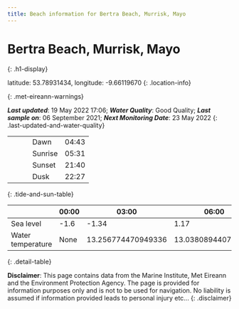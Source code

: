 ```yaml
---
title: Beach information for Bertra Beach, Murrisk, Mayo
---
```

# Bertra Beach, Murrisk, Mayo 
{: .h1-display}

latitude: 53.78931434, longitude: -9.66119670
{: .location-info}


{: .met-eireann-warnings}

___Last updated___: 19 May 2022 17:06; ___Water Quality___: Good Quality;
___Last sample on___: 06 September 2021; ___Next Monitoring Date___: 23 May 2022
{: .last-updated-and-water-quality}

|   |   |   |   |   |
|---|---|---|---|---|
|   |   |   | Dawn  | 04:43 |
|   |   |   | Sunrise  | 05:31 |
|   |   |   | Sunset  | 21:40 |
|   |   |   | Dusk  | 22:27 |
{: .tide-and-sun-table}

<div></div>

| | 00:00 | 03:00 | 06:00 | 09:00 | 12:00 | 15:00 | 18:00 | 21:00 |
|---|---|---|---|---|---|---|---|---|
| Sea level | -1.6 | -1.34 | 1.17 | 1.15| -1.18 | -1.2 | 1.23 | 1.5 |
| Water temperature | None | 13.256774470949336 | 13.038089440738197 | 13.048623026513653 | 13.287029450222553 | 13.34987066460372 | 13.210824424837185 | 13.204539069362147 |
{: .detail-table}

__Disclaimer__: This page contains data from the Marine Institute,
Met Eireann and the Environment Protection Agency. The page is provided for
information purposes only and is not to be used for navigation. No liability
is assumed if information provided leads to personal injury etc...
{: .disclaimer}